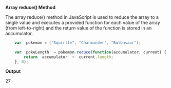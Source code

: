 **Array reduce() Method**

The array reduce() method in JavaScript is used to reduce
the array to a single value and executes a provided function
for each value of the array (from left-to-right) and the return
value of the function is stored in an accumulator.

```js
    var  pokemon = ["Squirtle", "Charmander", "Bulbasaur"];
    
    var  pokeLength  = pokemon.reduce(function(accumulator, current) {
        return  accumulator  +  current.length;
    }, 0);
```
**Output**

27

